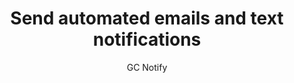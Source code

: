 ---
title: 'Send automated emails and text notifications '
subtitle: 'GC Notify'
translationKey: gc-notify
description: >-
  Communicate with the public through personalised status updates and messages.
  You can create a trial account, start using this tool, or contact us or by visiting the GC Notify website.
buttonText: 'Visit the GC Notify Website'
url: ''    
---